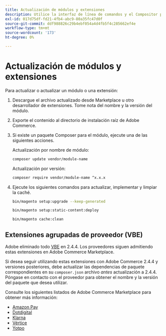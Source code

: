 ```yaml
---
title: Actualización de módulos y extensiones
description: Utilice la interfaz de línea de comandos y el Compositor para actualizar los módulos y las extensiones de Adobe Commerce.
exl-id: 017d75df-fd21-4fb4-abc9-80a35fc47d0f
source-git-commit: ddf988826c29b4ebf054a4d4fb5f4c285662ef4e
workflow-type: tm+mt
source-wordcount: '173'
ht-degree: 0%

---
```


# Actualización de módulos y extensiones

Para actualizar o actualizar un módulo o una extensión:

1. Descargue el archivo actualizado desde Marketplace u otro desarrollador de extensiones. Tome nota del nombre y la versión del módulo.

1. Exporte el contenido al directorio de instalación raíz de Adobe Commerce.

1. Si existe un paquete Composer para el módulo, ejecute una de las siguientes acciones.

   Actualización por nombre de módulo:

   ```bash
   composer update vendor/module-name
   ```

   Actualización por versión:

   ```bash
   composer require vendor/module-name ^x.x.x
   ```

1. Ejecute los siguientes comandos para actualizar, implementar y limpiar la caché.

   ```bash
   bin/magento setup:upgrade --keep-generated
   ```

   ```bash
   bin/magento setup:static-content:deploy
   ```

   ```bash
   bin/magento cache:clean
   ```

## Extensiones agrupadas de proveedor (VBE)

Adobe eliminado todo [VBE](https://devdocs.magento.com/extensions/vendor/) en 2.4.4. Los proveedores siguen admitiendo estas extensiones en Adobe Commerce Marketplace.

Si desea seguir utilizando estas extensiones con Adobe Commerce 2.4.4 y versiones posteriores, debe actualizar las dependencias de paquete correspondientes en su `composer.json` archivo _antes_ actualización a 2.4.4. Póngase en contacto con el proveedor para obtener el nombre y la versión del paquete que desea utilizar.

Consulte los siguientes listados de Adobe Commerce Marketplace para obtener más información:

- [Amazon Pay](https://marketplace.magento.com/amzn-amazon-pay-magento-2-module.html)
- [Dotdigital](https://marketplace.magento.com/dotdigital-dotdigital-magento2-os-package.html)
- [Klarna](https://marketplace.magento.com/klarna-m2-klarna.html)
- [Vértice](https://marketplace.magento.com/vertexinc-vertex-tax-module.html)
- [Yotpo](https://marketplace.magento.com/yotpo-module-yotpo.html)
